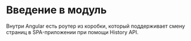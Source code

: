 # Введение в модуль

Внутри Angular есть роутер из коробки, который поддерживает смену страниц в SPA-приложении при помощи History API.
